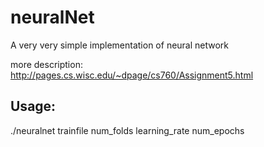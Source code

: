 # neuralNet
A very very simple implementation of neural network

more description: http://pages.cs.wisc.edu/~dpage/cs760/Assignment5.html

## Usage:

./neuralnet trainfile num_folds learning_rate num_epochs
